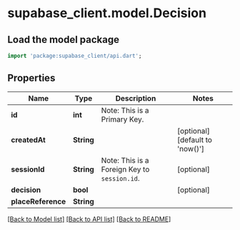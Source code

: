 # supabase_client.model.Decision

## Load the model package
```dart
import 'package:supabase_client/api.dart';
```

## Properties
Name | Type | Description | Notes
------------ | ------------- | ------------- | -------------
**id** | **int** | Note: This is a Primary Key.<pk/> |
**createdAt** | **String** |  | [optional] [default to 'now()']
**sessionId** | **String** | Note: This is a Foreign Key to `session.id`.<fk table='session' column='id'/> | [optional]
**decision** | **bool** |  | [optional]
**placeReference** | **String** |  |

[[Back to Model list]](../README.md#documentation-for-models) [[Back to API list]](../README.md#documentation-for-api-endpoints) [[Back to README]](../README.md)
